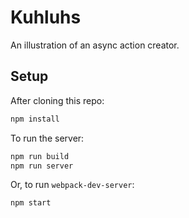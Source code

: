 # Kuhluhs

An illustration of an async action creator.

## Setup

After cloning this repo:

```sh
npm install
```

To run the server:

```sh
npm run build
npm run server
```

Or, to run `webpack-dev-server`:

```sh
npm start
```

